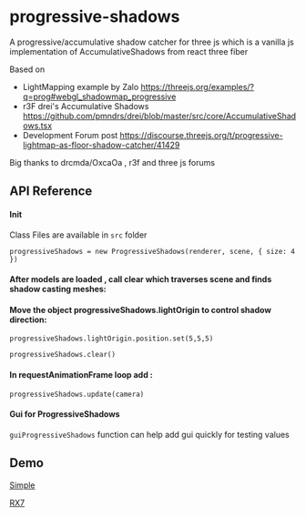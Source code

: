 # progressive-shadows

A progressive/accumulative shadow catcher for three js which is a vanilla js implementation of AccumulativeShadows from react three fiber

Based on

- LightMapping example by Zalo https://threejs.org/examples/?q=prog#webgl_shadowmap_progressive
- r3F drei's Accumulative Shadows https://github.com/pmndrs/drei/blob/master/src/core/AccumulativeShadows.tsx
- Development Forum post https://discourse.threejs.org/t/progressive-lightmap-as-floor-shadow-catcher/41429

Big thanks to drcmda/OxcaOa , r3f and three js forums

## API Reference

#### Init

Class Files are available in `src` folder

```
progressiveShadows = new ProgressiveShadows(renderer, scene, { size: 4 })
```

#### After models are loaded , call clear which traverses scene and finds shadow casting meshes:

#### Move the object progressiveShadows.lightOrigin to control shadow direction:

```
progressiveShadows.lightOrigin.position.set(5,5,5)
```

```
progressiveShadows.clear()
```

#### In requestAnimationFrame loop add :

```
progressiveShadows.update(camera)
```

#### Gui for ProgressiveShadows

`guiProgressiveShadows` function can help add gui quickly for testing values

## Demo

[Simple](https://vis-prime.github.io/progressive-shadows/?scene=simple)

[RX7](https://vis-prime.github.io/progressive-shadows/?scene=rx7)
